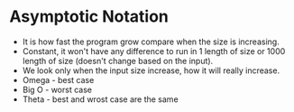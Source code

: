 # Asymptotic Notation

- It is how fast the program grow compare when the size is increasing.
- Constant, it won't have any difference to run in 1 length of size or 1000
length of size (doesn't change based on the input).
- We look only when the input size increase, how it will really increase.
- Omega - best case
- Big O - worst case
- Theta - best and wrost case are the same

